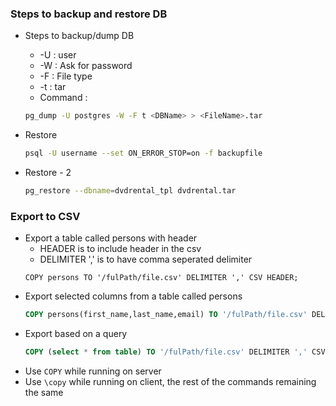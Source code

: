 ### Steps to backup and restore DB

* Steps to backup/dump DB
    * -U : user
    * -W : Ask for password
    * -F : File type 
    * -t : tar
    * Command : 
    ```bash
    pg_dump -U postgres -W -F t <DBName> > <FileName>.tar
    ```

* Restore
    ```bash
    psql -U username --set ON_ERROR_STOP=on -f backupfile
    ```

* Restore - 2
    ```bash
    pg_restore --dbname=dvdrental_tpl dvdrental.tar
    ```

### Export to CSV
* Export a table called persons with header
    * HEADER is to include header in the csv
    * DELIMITER ',' is to have comma seperated delimiter
    ```
    COPY persons TO '/fulPath/file.csv' DELIMITER ',' CSV HEADER;
    ```
* Export selected columns from a table called persons
    ```sql
    COPY persons(first_name,last_name,email) TO '/fulPath/file.csv' DELIMITER ',' CSV HEADER;
    ```
* Export based on a query
    ```sql
    COPY (select * from table) TO '/fulPath/file.csv' DELIMITER ',' CSV HEADER;
    ```
* Use `COPY` while running on server
* Use `\copy` while running on client, the rest of the commands remaining the same
